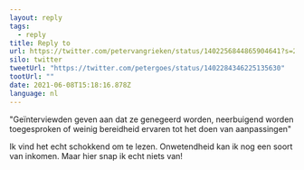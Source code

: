 ```yaml
---
layout: reply
tags:
  - reply
title: Reply to
url: https://twitter.com/petervangrieken/status/1402256844865904641?s=20
silo: twitter
tweetUrl: "https://twitter.com/petergoes/status/1402284346225135630"
tootUrl: ""
date: 2021-06-08T15:18:16.878Z
language: nl
---
```

"Geïnterviewden geven aan dat ze genegeerd worden, neerbuigend worden toegesproken of weinig bereidheid ervaren tot het doen van aanpassingen"

Ik vind het echt schokkend om te lezen. Onwetendheid kan ik nog een soort van inkomen. Maar hier snap ik echt niets van!